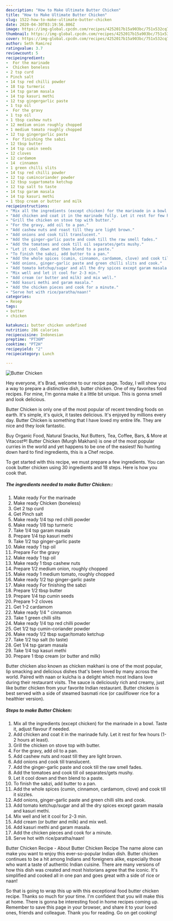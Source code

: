 ```yaml
---
description: "How to Make Ultimate Butter Chicken"
title: "How to Make Ultimate Butter Chicken"
slug: 1522-how-to-make-ultimate-butter-chicken
date: 2020-04-30T03:19:56.806Z
image: https://img-global.cpcdn.com/recipes/4252017b15a903bc/751x532cq70/butter-chicken-recipe-main-photo.jpg
thumbnail: https://img-global.cpcdn.com/recipes/4252017b15a903bc/751x532cq70/butter-chicken-recipe-main-photo.jpg
cover: https://img-global.cpcdn.com/recipes/4252017b15a903bc/751x532cq70/butter-chicken-recipe-main-photo.jpg
author: Seth Ramirez
ratingvalue: 3.7
reviewcount: 5
recipeingredient:
-  For the marinade
-  Chicken boneless
- 2 tsp curd
- Pinch salt
- 14 tsp red chilli powder
- 18 tsp turmeric
- 14 tsp garam masala
- 14 tsp kasuri methi
- 12 tsp gingergarlic paste
- 1 tsp oil
-  For the gravy
- 1 tsp oil
- 1 tbsp cashew nuts
- 12 medium onion roughly chopped
- 1 medium tomato roughly chopped
- 12 tsp gingergarlic paste
-  For finishing the sabzi
- 12 tbsp butter
- 14 tsp cumin seeds
- 12 cloves
- 12 cardamom
- 14  cinnamon
- 1 green chilli slits
- 14 tsp red chilli powder
- 12 tsp cumincoriander powder
- 12 tbsp sugartomato ketchup
- 12 tsp salt to taste
- 14 tsp garam masala
- 14 tsp kasuri methi
- 1 tbsp cream or butter and milk
recipeinstructions:
- "Mix all the ingredients (except chicken) for the marinade in a bowl. Taste it, adjust flavour if needed."
- "Add chicken and coat it in the marinade fully. Let it rest for few hours (1-2 hours at least)."
- "Grill the chicken on stove top with butter."
- "For the gravy, add oil to a pan."
- "Add cashew nuts and roast till they are light brown."
- "Add onions and cook till translucent."
- "Add the ginger-garlic paste and cook till the raw smell fades."
- "Add the tomatoes and cook till oil separates/gets mushy."
- "Let it cool down and then blend to a paste."
- "To finish the sabzi, add butter to a pan."
- "Add the whole spices (cumin, cinnamon, cardamom, clove) and cook till it sizzles."
- "Add onions, ginger-garlic paste and green chilli slits and cook."
- "Add tomato ketchup/sugar and all the dry spices except garam masala and kasuri methi."
- "Mix well and let it cool for 2-3 min."
- "Add cream (or butter and milk) and mix well."
- "Add kasuri methi and garam masala."
- "Add the chicken pieces and cook for a minute."
- "Serve hot with rice/paratha/naan!"
categories:
- Resep
tags:
- butter
- chicken

katakunci: butter chicken undefined
nutrition: 286 calories
recipecuisine: Indonesian
preptime: "PT36M"
cooktime: "PT2H"
recipeyield: "2"
recipecategory: Lunch

---
```



![Butter Chicken](https://img-global.cpcdn.com/recipes/4252017b15a903bc/751x532cq70/butter-chicken-recipe-main-photo.jpg)

Hey everyone, it's Brad, welcome to our recipe page. Today, I will show you a way to prepare a distinctive dish, butter chicken. One of my favorites food recipes. For mine, I'm gonna make it a little bit unique. This is gonna smell and look delicious.

Butter Chicken is only one of the most popular of recent trending foods on earth. It's simple, it's quick, it tastes delicious. It's enjoyed by millions every day. Butter Chicken is something that I have loved my entire life. They are nice and they look fantastic.

Buy Organic Food, Natural Snacks, Nut Butters, Tea, Coffee, Bars, &amp; More at Vitacost®! Butter Chicken (Murgh Makhani) is one of the most popular curries in the world and yet happens to be one of the easiest! No hunting down hard to find ingredients, this is a Chef recipe.


To get started with this recipe, we must prepare a few ingredients. You can cook butter chicken using 30 ingredients and 18 steps. Here is how you cook that.

##### The ingredients needed to make Butter Chicken::

1. Make ready  For the marinade
1. Make ready  Chicken (boneless)
1. Get 2 tsp curd
1. Get Pinch salt
1. Make ready 1/4 tsp red chilli powder
1. Make ready 1/8 tsp turmeric
1. Take 1/4 tsp garam masala
1. Prepare 1/4 tsp kasuri methi
1. Take 1/2 tsp ginger-garlic paste
1. Make ready 1 tsp oil
1. Prepare  For the gravy
1. Make ready 1 tsp oil
1. Make ready 1 tbsp cashew nuts
1. Prepare 1/2 medium onion, roughly chopped
1. Make ready 1 medium tomato, roughly chopped
1. Make ready 1/2 tsp ginger-garlic paste
1. Make ready  For finishing the sabzi
1. Prepare 1/2 tbsp butter
1. Prepare 1/4 tsp cumin seeds
1. Prepare 1-2 cloves
1. Get 1-2 cardamom
1. Make ready 1/4 &#34; cinnamon
1. Take 1 green chilli slits
1. Make ready 1/4 tsp red chilli powder
1. Get 1/2 tsp cumin-coriander powder
1. Make ready 1/2 tbsp sugar/tomato ketchup
1. Take 1/2 tsp salt (to taste)
1. Get 1/4 tsp garam masala
1. Take 1/4 tsp kasuri methi
1. Prepare 1 tbsp cream (or butter and milk)


Butter chicken also known as chicken makhani is one of the most popular, lip smacking and delicious dishes that&#39;s been loved by many across the world. Paired with naan or kulcha is a delight which most Indians love during their restaurant visits. The sauce is deliciously rich and creamy, just like butter chicken from your favorite Indian restaurant. Butter chicken is best served with a side of steamed basmati rice (or cauliflower rice for a healthier version). 

##### Steps to make Butter Chicken:

1. Mix all the ingredients (except chicken) for the marinade in a bowl. Taste it, adjust flavour if needed.
1. Add chicken and coat it in the marinade fully. Let it rest for few hours (1-2 hours at least).
1. Grill the chicken on stove top with butter.
1. For the gravy, add oil to a pan.
1. Add cashew nuts and roast till they are light brown.
1. Add onions and cook till translucent.
1. Add the ginger-garlic paste and cook till the raw smell fades.
1. Add the tomatoes and cook till oil separates/gets mushy.
1. Let it cool down and then blend to a paste.
1. To finish the sabzi, add butter to a pan.
1. Add the whole spices (cumin, cinnamon, cardamom, clove) and cook till it sizzles.
1. Add onions, ginger-garlic paste and green chilli slits and cook.
1. Add tomato ketchup/sugar and all the dry spices except garam masala and kasuri methi.
1. Mix well and let it cool for 2-3 min.
1. Add cream (or butter and milk) and mix well.
1. Add kasuri methi and garam masala.
1. Add the chicken pieces and cook for a minute.
1. Serve hot with rice/paratha/naan!


Butter Chicken Recipe - About Butter Chicken Recipe The name alone can make you want to enjoy this ever-so-popular Indian dish. Butter chicken continues to be a hit among Indians and foreigners alike, especially those who want a taste of authentic Indian cuisine. There are many versions of how this dish was created and most historians agree that the iconic. It&#39;s simplified and cooked all in one pan and goes great with a side of rice or naan! 

So that is going to wrap this up with this exceptional food butter chicken recipe. Thanks so much for your time. I'm confident that you will make this at home. There is gonna be interesting food in home recipes coming up. Remember to save this page in your browser, and share it to your loved ones, friends and colleague. Thank you for reading. Go on get cooking!
